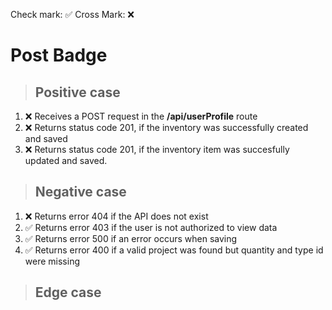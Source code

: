 Check mark: ✅
Cross Mark: ❌

# Post Badge

> ## Positive case

1. ❌ Receives a POST request in the **/api/userProfile** route
2. ❌ Returns status code 201, if the inventory was successfully created and saved
3. ❌ Returns status code 201, if the inventory item was succesfully updated and saved.

> ## Negative case

1. ❌ Returns error 404 if the API does not exist
2. ✅ Returns error 403 if the user is not authorized to view data
3. ✅ Returns error 500 if an error occurs when saving
4. ✅ Returns error 400 if a valid project was found but quantity and type id were missing

> ## Edge case
